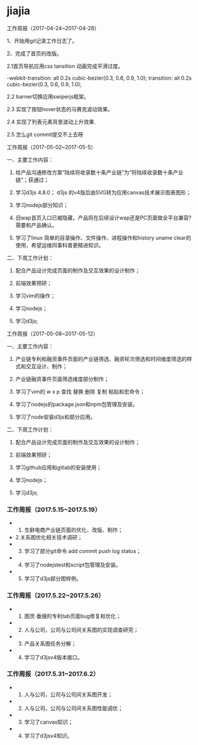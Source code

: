 # jiajia
工作周报（2017-04-24~2017-04-28）

1、开始用git记录工作日志了。

2、完成了首页的改版。

2.1首页导航应用css tansition 动画完成平滑过度。

-webkit-transition: all 0.2s cubic-bezier(0.3, 0.6, 0.9, 1.0);
    transition: all 0.2s cubic-bezier(0.3, 0.6, 0.9, 1.0);
    
2.2 barner切换应用swiperjs框架。

2.3 实现了按钮hover状态的马赛克波动效果。

2.4 实现了列表元素背景波动上升效果.

2.5 怎么git commit提交不上去呀

工作周报（2017-05-02~2017-05-5）

一、主要工作内容：

1. 给产品沟通修改方案“陆续将收录数十条产业链”为“将陆续收录数十条产业链”；获通过；

2. 学习d3js 4.8.0； d3js 的v4版后由SVG转为应用canvas技术展示图表图形；

3. 学习nodejs部分知识；

4. 旧wap首页入口已被隐藏，产品将在后续设计wap还是PC页面做全平台兼容?需要和产品确认。

5. 学习了linux 简单的目录操作、文件操作、进程操作和history uname clear的使用，希望运维同事科普更精进知识。


二、下周工作计划：

1. 配合产品设计完成页面的制作及交互效果的设计制作；

2. 前端效果预研；

3. 学习vim的操作；

4. 学习nodejs；

5. 学习d3js;

  
工作周报（2017-05-08~2017-05-12）

一、主要工作内容：
1. 产业链专利和融资事件页面的产业链筛选、融资轮次筛选和时间维度筛选的样式和交互设计、制作；

2. 产业链融资事件页面筛选维度部分制作；

3. 学习了vim的  w x p 查找 替换 删除 复制 粘贴和宏命令；

4. 学习了nodejs的package.json和npm包管理及安装。

5. 学习了node安装d3js和部分应用。


二、下周工作计划：

1. 配合产品设计完成页面的制作及交互效果的设计制作；

2. 前端效果预研；

3. 学习github应用和gitlab的安装使用；

4. 学习nodejs；

5. 学习d3js;

### 工作周报（2017.5.15~2017.5.19）
- 1. 生鲜电商产业链页面的优化、改版、制作；
- 2.关系图优化相关技术调研；
- 3. 学习了部分git命令  add commit push log status；
- 4. 学习了nodejstest和script包管理及安装。
- 5. 学习了d3js部分图样例。

### 工作周报（2017.5.22~2017.5.26）
- 1. 图灵·垂搜的专利tab页面bug修复和优化；
- 2. 人与公司，公司与公司间关系图的实现调查研究；
- 3. 产品关系图任务分解；
- 4. 学习了d3jsv4版本接口。


### 工作周报（2017.5.31~2017.6.2）
- 1. 人与公司，公司与公司间关系图开发；
- 2. 人与公司，公司与公司间关系图性能调优；
- 3. 学习了canvas知识；
- 4. 学习了d3jsv4知识。
